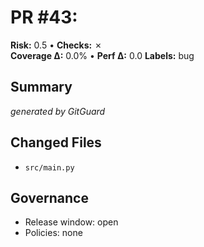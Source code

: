 # PR #43: 

**Risk:** 0.5 • **Checks:** ✗  
**Coverage Δ:** 0.0% • **Perf Δ:** 0.0
**Labels:** bug

## Summary
_generated by GitGuard_

## Changed Files
- `src/main.py`

## Governance
- Release window: open
- Policies: none

